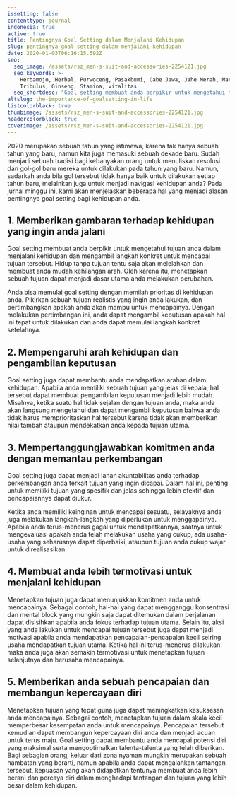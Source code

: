 ```yaml
---
issetting: false
contenttype: journal
indonesia: true
active: true
title: Pentingnya Goal Setting dalam Menjalani Kehidupan
slug: pentingnya-goal-setting-dalam-menjalani-kehidupan
date: 2020-01-03T06:16:15.592Z
seo:
  seo_image: /assets/rsz_men-s-suit-and-accessories-2254121.jpg
  seo_keywords: >-
    Herbamojo, Herbal, Purwoceng, Pasakbumi, Cabe Jawa, Jahe Merah, Maca,
    Tribulus, Ginseng, Stamina, vitalitas
  seo_shortdesc: "Goal setting membuat anda berpikir untuk mengetahui tujuan anda dalam menjalani kehidupan dan mengambil langkah konkret untuk mencapai tujuan tersebut. Hidup tanpa tujuan tentu saja akan melelahkan dan membuat anda mudah kehilangan arah. Oleh karena itu, menetapkan sebuah tujuan dapat menjadi dasar utama anda melakukan perubahan. \tAnda bisa memulai goal setting dengan memilah prioritas di kehidupan anda. Pikirkan sebuah tujuan realistis yang ingin anda lakukan, dan pertimbangkan apakah anda akan mampu untuk mencapainya. Dengan melakukan pertimbangan ini, anda dapat mengambil keputusan apakah hal ini tepat untuk dilakukan dan anda dapat memulai langkah konkret setelahnya."
altslug: the-importance-of-goalsetting-in-life
listcolorblack: true
thumbimage: /assets/rsz_men-s-suit-and-accessories-2254121.jpg
headercolorblack: true
coverimage: /assets/rsz_men-s-suit-and-accessories-2254121.jpg
---
```


2020 merupakan sebuah tahun yang istimewa, karena tak hanya sebuah tahun yang baru, namun kita juga memasuki sebuah dekade baru. Sudah menjadi sebuah tradisi bagi kebanyakan orang untuk menuliskan resolusi dan gol-gol baru mereka untuk dilakukan pada tahun yang baru. Namun, sadarkah anda bila gol tersebut tidak hanya baik untuk dilakukan setiap tahun baru, melainkan juga untuk menjadi navigasi kehidupan anda? Pada jurnal minggu ini, kami akan menjelaskan beberapa hal yang menjadi alasan pentingnya goal setting bagi kehidupan anda.

## 1. Memberikan gambaran terhadap kehidupan yang ingin anda jalani

Goal setting membuat anda berpikir untuk mengetahui tujuan anda dalam menjalani kehidupan dan mengambil langkah konkret untuk mencapai tujuan tersebut. Hidup tanpa tujuan tentu saja akan melelahkan dan membuat anda mudah kehilangan arah. Oleh karena itu, menetapkan sebuah tujuan dapat menjadi dasar utama anda melakukan perubahan.

Anda bisa memulai goal setting dengan memilah prioritas di kehidupan anda. Pikirkan sebuah tujuan realistis yang ingin anda lakukan, dan pertimbangkan apakah anda akan mampu untuk mencapainya. Dengan melakukan pertimbangan ini, anda dapat mengambil keputusan apakah hal ini tepat untuk dilakukan dan anda dapat memulai langkah konkret setelahnya.

## 2. Mempengaruhi arah kehidupan dan pengambilan keputusan

Goal setting juga dapat membantu anda mendapatkan arahan dalam kehidupan. Apabila anda memiliki sebuah tujuan yang jelas di kepala, hal tersebut dapat membuat pengambilan keputusan menjadi lebih mudah. Misalnya, ketika suatu hal tidak sejalan dengan tujuan anda, maka anda akan langsung mengetahui dan dapat mengambil keputusan bahwa anda tidak harus memprioritaskan hal tersebut karena tidak akan memberikan nilai tambah ataupun mendekatkan anda kepada tujuan utama.

## 3. Mempertanggungjawabkan komitmen anda dengan memantau perkembangan

Goal setting juga dapat menjadi lahan akuntabilitas anda terhadap perkembangan anda terkait tujuan yang ingin dicapai. Dalam hal ini, penting untuk memiliki tujuan yang spesifik dan jelas sehingga lebih efektif dan pencapaiannya dapat diukur.

Ketika anda memiliki keinginan untuk mencapai sesuatu, selayaknya anda juga melakukan langkah-langkah yang diperlukan untuk menggapainya. Apabila anda terus-menerus gagal untuk mendapatkannya, saatnya untuk mengevaluasi apakah anda telah melakukan usaha yang cukup, ada usaha-usaha yang seharusnya dapat diperbaiki, ataupun tujuan anda cukup wajar untuk direalisasikan.

## 4. Membuat anda lebih termotivasi untuk menjalani kehidupan

Menetapkan tujuan juga dapat menunjukkan komitmen anda untuk mencapainya. Sebagai contoh, hal-hal yang dapat mengganggu konsentrasi dan mental block yang mungkin saja dapat ditemukan dalam perjalanan dapat disisihkan apabila anda fokus terhadap tujuan utama. Selain itu, aksi yang anda lakukan untuk mencapai tujuan tersebut juga dapat menjadi motivasi apabila anda mendapatkan pencapaian-pencapaian kecil seiring usaha mendapatkan tujuan utama. Ketika hal ini terus-menerus dilakukan, maka anda juga akan semakin termotivasi untuk menetapkan tujuan selanjutnya dan berusaha mencapainya.

## 5. Memberikan anda sebuah pencapaian dan membangun kepercayaan diri

Menetapkan tujuan yang tepat guna juga dapat meningkatkan kesuksesan anda mencapainya. Sebagai contoh, menetapkan tujuan dalam skala kecil memperbesar kesempatan anda untuk mencapainya. Pencapaian tersebut kemudian dapat membangun kepercayaan diri anda dan menjadi acuan untuk terus maju. Goal setting dapat membantu anda mencapai potensi diri yang maksimal serta mengoptimalkan talenta-talenta yang telah diberikan. Bagi sebagian orang, keluar dari zona nyaman mungkin merupakan sebuah hambatan yang berarti, namun apabila anda dapat mengalahkan tantangan tersebut, kepuasan yang akan didapatkan tentunya membuat anda lebih berani dan percaya diri dalam menghadapi tantangan dan tujuan yang lebih besar dalam kehidupan.
